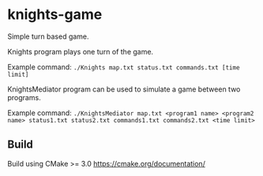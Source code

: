 # knights-game
Simple turn based game.

Knights program plays one turn of the game.

Example command:
`./Knights map.txt status.txt commands.txt [time limit]`

KnightsMediator program can be used to simulate a game between two programs.

Example command:
`./KnightsMediator map.txt <program1 name> <program2 name> status1.txt status2.txt commands1.txt commands2.txt <time limit>`

## Build
Build using CMake >= 3.0
https://cmake.org/documentation/
